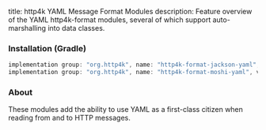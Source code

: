 title: http4k YAML Message Format Modules
description: Feature overview of the YAML http4k-format modules, several of which support auto-marshalling into data classes.

### Installation (Gradle)

```groovy
implementation group: "org.http4k", name: "http4k-format-jackson-yaml", version: "4.19.2.0"
implementation group: "org.http4k", name: "http4k-format-moshi-yaml", version: "4.19.2.0"
```

### About
These modules add the ability to use YAML as a first-class citizen when reading from and to HTTP messages. 

[http4k]: https://http4k.org
